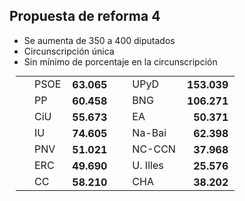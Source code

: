 Propuesta de reforma 4
----------------------

<div class="reformrules">
<ul>
<li>Se aumenta de 350 a 400 diputados</li>
<li>Circunscripción única</li>
<li>Sin mínimo de porcentaje en la circunscripción</li>
</ul>
<table style="margin: 5px 10px;">
<tr>
<td style="padding-left: 30px;"> PSOE    </td> <td style="font-weight: bold; text-align: right; padding: 0 10px;"> 63.065 </td> 
<td style="padding-left: 30px;"> UPyD    </td> <td style="font-weight: bold; text-align: right; padding: 0 10px;"> 153.039</td>
</tr>
<tr>
<td style="padding-left: 30px;"> PP      </td> <td style="font-weight: bold; text-align: right; padding: 0 10px;"> 60.458 </td>
<td style="padding-left: 30px;"> BNG     </td> <td style="font-weight: bold; text-align: right; padding: 0 10px;"> 106.271</td>
</tr>
<tr>
<td style="padding-left: 30px;"> CiU     </td> <td style="font-weight: bold; text-align: right; padding: 0 10px;"> 55.673 </td>
<td style="padding-left: 30px;"> EA     </td> <td style="font-weight: bold; text-align: right; padding: 0 10px;"> 50.371 </td>
</tr>
<tr>
<td style="padding-left: 30px;"> IU      </td> <td style="font-weight: bold; text-align: right; padding: 0 10px;"> 74.605</td>
<td style="padding-left: 30px;"> Na-Bai  </td> <td style="font-weight: bold; text-align: right; padding: 0 10px;"> 62.398 </td>
</tr>
<tr>
<td style="padding-left: 30px;"> PNV </td> <td style="font-weight: bold; text-align: right; padding: 0 10px;"> 51.021 </td>
<td style="padding-left: 30px;"> NC-CCN     </td> <td style="font-weight: bold; text-align: right; padding: 0 10px;"> 37.968 </td>
</tr>
<tr>
<td style="padding-left: 30px;"> ERC     </td> <td style="font-weight: bold; text-align: right; padding: 0 10px;"> 49.690 </td>
<td style="padding-left: 30px;"> U. Illes     </td> <td style="font-weight: bold; text-align: right; padding: 0 10px;"> 25.576 </td>
</tr>
<tr>
<td style="padding-left: 30px;"> CC  </td> <td style="font-weight: bold; text-align: right; padding: 0 10px;"> 58.210 </td>
<td style="padding-left: 30px;"> CHA     </td> <td style="font-weight: bold; text-align: right; padding: 0 10px;"> 38.202 </td>
</tr>
</table>
</div>
